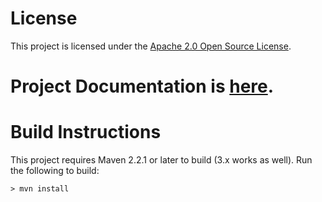 # License

This project is licensed under the [Apache 2.0 Open Source License](http://www.apache.org/licenses/LICENSE-2.0).

# Project Documentation is [here](https://github.com/qos-ch/logback-contrib/wiki).

# Build Instructions

This project requires Maven 2.2.1 or later to build (3.x works as well).  Run the following to build:

```shell
> mvn install
```
